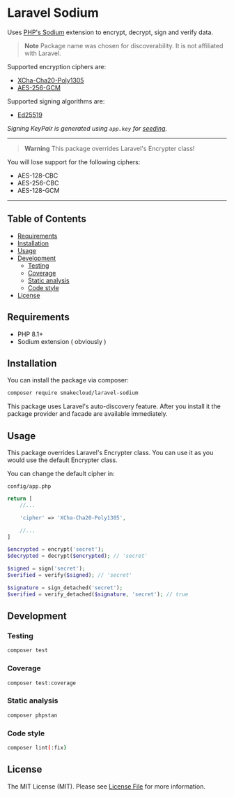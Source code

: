 # Laravel Sodium

Uses [PHP's Sodium](https://www.php.net/manual/en/book.sodium.php) extension to encrypt, decrypt, sign and verify data.

> **Note**
> Package name was chosen for discoverability. It is not affiliated with Laravel.

Supported encryption ciphers are:
- [XCha-Cha20-Poly1305](https://www.php.net/manual/en/function.sodium-crypto-aead-xchacha20poly1305-ietf-encrypt.php)
- [AES-256-GCM](https://www.php.net/manual/en/function.sodium-crypto-aead-aes256gcm-encrypt.php)

Supported signing algorithms are:
- [Ed25519](https://www.php.net/manual/en/function.sodium-crypto-sign.php)

*Signing KeyPair is generated using `app.key` for [seeding](https://www.php.net/manual/en/function.sodium-crypto-sign-seed-keypair.php).*

---

> **Warning**
> This package overrides Laravel's Encrypter class!

You will lose support for the following ciphers:
- AES-128-CBC
- AES-256-CBC
- AES-128-GCM

---

## Table of Contents

- [Requirements](#requirements)
- [Installation](#installation)
- [Usage](#usage)
- [Development](#development)
  - [Testing](#testing)
  - [Coverage](#coverage)
  - [Static analysis](#static-analysis)
  - [Code style](#code-style)
- [License](#license)

## Requirements

- PHP 8.1+
- Sodium extension ( obviously )

## Installation

You can install the package via composer:

```bash
composer require smakecloud/laravel-sodium
```

This package uses Laravel's auto-discovery feature. After you install it the package provider and facade are available immediately.

## Usage

This package overrides Laravel's Encrypter class. You can use it as you would use the default Encrypter class.

You can change the default cipher in:

`config/app.php`

```php
return [
    //...

    'cipher' => 'XCha-Cha20-Poly1305',

    //...
]
```

```php
$encrypted = encrypt('secret');
$decrypted = decrypt($encrypted); // 'secret'

$signed = sign('secret');
$verified = verify($signed); // 'secret'

$signature = sign_detached('secret');
$verified = verify_detached($signature, 'secret'); // true
```

## Development

### Testing

```bash
composer test
```

### Coverage

```bash
composer test:coverage
```

### Static analysis

```bash
composer phpstan
```

### Code style

```bash
composer lint(:fix)
```

## License

The MIT License (MIT). Please see [License File](LICENSE.md) for more information.
